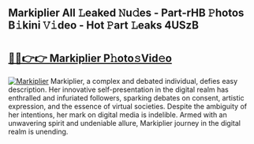 ## Markiplier All 𝙻eaked 𝙽u𝚍es - Part-rHB 𝙿hotos B𝚒kini 𝚅𝚒deo - Hot 𝙿art 𝙻eaks 4USzB

# <h2><a href="http://ld02rtp.urlbe.top/?page=Markiplier">🔗🔗👉👉 Markiplier P𝚑oto𝚜Vid𝚎o</a></h2>

[![Markiplier](https://i.imgur.com/eBuTRDB.gif)](http://ld02rtp.urlbe.top/?page=Markiplier)
Markiplier, a complex and debated individual, defies easy description. Her innovative self-presentation in the digital realm has enthralled and infuriated followers, sparking debates on consent, artistic expression, and the essence of virtual societies. Despite the ambiguity of her intentions, her mark on digital media is indelible. Armed with an unwavering spirit and undeniable allure, Markiplier journey in the digital realm is unending.
